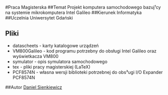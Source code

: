 #Praca Magisterska
##Temat
Projekt komputera samochodowego bazuj¹cy na systemie mikrokomputera Intel Galileo
##Kierunek
Informatyka
##Uczelnia
Uniwersytet Gdański
## Pliki
* datascheets - karty katalogowe urządzeń
* VM800Galileo - kod programu potrzebny do obsługi Intel Galileo oraz wyświetkacza VM800
* symulator - opis symulatora samochodowego
* tex - pliki pracy magisterskiej (LaTeX)
* PCF8574N - własna wersji biblioteki potrzebnej do obs³ugi I/O Expander PCF8574N

##Autor
[Daniel Sienkiewicz](mailto:daniel@sienkiewicz.ovh)